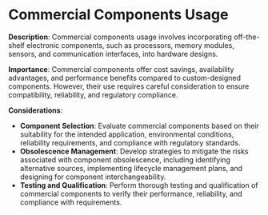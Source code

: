 # Commercial Components Usage

**Description**: Commercial components usage involves incorporating off-the-shelf electronic components, such as processors, memory modules, sensors, and communication interfaces, into hardware designs.

**Importance**: Commercial components offer cost savings, availability advantages, and performance benefits compared to custom-designed components. However, their use requires careful consideration to ensure compatibility, reliability, and regulatory compliance.

**Considerations**:

- **Component Selection**: Evaluate commercial components based on their suitability for the intended application, environmental conditions, reliability requirements, and compliance with regulatory standards.
- **Obsolescence Management**: Develop strategies to mitigate the risks associated with component obsolescence, including identifying alternative sources, implementing lifecycle management plans, and designing for component interchangeability.
- **Testing and Qualification**: Perform thorough testing and qualification of commercial components to verify their performance, reliability, and compliance with requirements.
